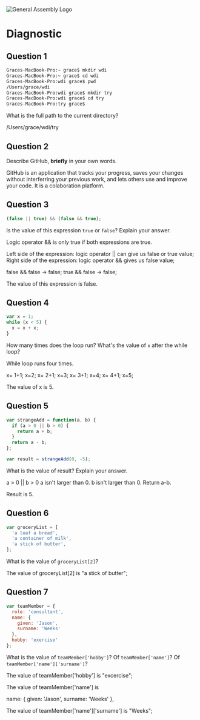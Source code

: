 ![General Assembly Logo](http://i.imgur.com/ke8USTq.png)

# Diagnostic

## Question 1

```sh
Graces-MacBook-Pro:~ grace$ mkdir wdi
Graces-MacBook-Pro:~ grace$ cd wdi
Graces-MacBook-Pro:wdi grace$ pwd
/Users/grace/wdi
Graces-MacBook-Pro:wdi grace$ mkdir try
Graces-MacBook-Pro:wdi grace$ cd try
Graces-MacBook-Pro:try grace$
```

What is the full path to the current directory?

/Users/grace/wdi/try

## Question 2

Describe GitHub, **briefly** in your own words.

GitHub is an application that tracks your progress, saves your changes without
interferring your previous work, and lets others use and improve your code.
It is a colaboration platform.

## Question 3

```js
(false || true) && (false && true);
```

Is the value of this expression `true` or `false`?  Explain your answer.

Logic operator && is only true if both expressions are true.

Left side of the expression: logic operator || can give us false or true value;
Right side of the expression: logic operator && gives us false value;

false && false -> false;
true && false -> false;

The value of this expression is false.


## Question 4

```js
var x = 1;
while (x < 5) {
  x = x + x;
}
```

How many times does the loop run?  What's the value of `x` after the while loop?

While loop runs four times.

x= 1+1; x=2;
x= 2+1; x=3;
x= 3+1; x=4;
x= 4+1; x=5;

The value of x is 5.

## Question 5

```js
var strangeAdd = function(a, b) {
  if (a > 0 || b > 0) {
    return a + b;
  }
  return a - b;
};

var result = strangeAdd(0, -5);
```

What is the value of result?  Explain your answer.

a > 0 || b > 0
a isn't larger than 0. b isn't larger than 0. Return a-b.

Result is 5.

## Question 6

```js
var groceryList = [
  'a loaf a bread',
  'a container of milk',
  'a stick of butter',
];
```

What is the value of `groceryList[2]`?

The value of groceryList[2] is "a stick of butter";

## Question 7

```js
var teamMember = {
  role: 'consultant',
  name: {
    given: 'Jason',
    surname: 'Weeks'
  },
  hobby: 'exercise'
};
```

What is the value of `teamMember['hobby']`?  Of `teamMember['name']`?  Of
`teamMember['name']['surname']`?


The value of teamMember['hobby'] is "excercise";

The value of teamMember['name'] is

name: {
  given: 'Jason',
  surname: 'Weeks'
},

The value of teamMember['name']['surname'] is "Weeks";

